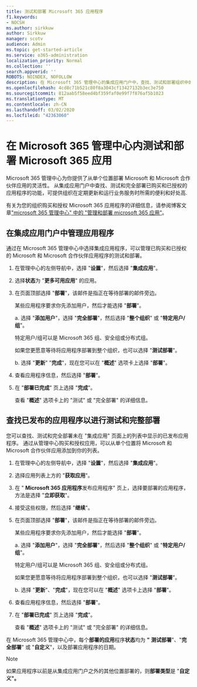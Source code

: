 ```yaml
---
title: 测试和部署 Microsoft 365 应用程序
f1.keywords:
- NOCSH
ms.author: sirkkuw
author: Sirkkuw
manager: scotv
audience: Admin
ms.topic: get-started-article
ms.service: o365-administration
localization_priority: Normal
ms.collection: ''
search.appverid: ''
ROBOTS: NOINDEX, NOFOLLOW
description: 在 Microsoft 365 管理中心的集成应用门户中，查找、测试和部署组织中的用户和组的 Microsoft 和 Microsoft 合作伙伴应用程序。
ms.openlocfilehash: 4cd8c71b521c80f8a3043cf13427132b3ec3e750
ms.sourcegitcommit: 812aab5f58eed4bf359faf0e99f7f876af5b1023
ms.translationtype: MT
ms.contentlocale: zh-CN
ms.lasthandoff: 03/02/2020
ms.locfileid: "42363060"
---
```

# <a name="test-and-deploy-microsoft-365-apps-in-the-microsoft-365-admin-center"></a>在 Microsoft 365 管理中心内测试和部署 Microsoft 365 应用

Microsoft 365 管理中心为你提供了从单个位置部署 Microsoft 和 Microsoft 合作伙伴应用的灵活性。 从集成应用门户中查找、测试和完全部署已购买和已授权的应用程序的功能，可提供组织在定期更新和运行业务服务时所需的便利和好处高.  

有关为您的组织购买和授权 Microsoft 365 应用程序的详细信息，请参阅博客文章["microsoft 365 管理中心" 中的 "管理和部署 microsoft 365 应用"](https://techcommunity.microsoft.com/t5/microsoft-365-blog/manage-and-deploy-microsoft-365-apps-from-the-microsoft-365/ba-p/1194324)。
  
## <a name="manage-apps-in-the-integrated-apps-portal"></a>在集成应用门户中管理应用程序

通过在 Microsoft 365 管理中心中选择集成应用程序，可以管理已购买和已授权的 Microsoft 和 Microsoft 合作伙伴应用程序的测试和部署。 

1. 在管理中心的左侧导航中，选择 "**设置**"，然后选择 "**集成应用**"。 

2. 选择**状态**为 "**更多可用应用**" 的应用。

3. 在页面顶部选择 "**部署**"，该邮件是指正在等待部署的邮件旁边。

    某些应用程序要求你先添加用户，然后才能选择 "**部署**"。

    a. 选择 "**添加用户**"，选择 "**完全部署**"，然后选择 "**整个组织**" 或 "**特定用户/组**"。

    特定用户/组可以是 Microsoft 365 组、安全组或分布式组。

    如果您更愿意等待将应用程序部署到整个组织，也可以选择 "**测试部署**"。

    b. 选择 "**更新**" "**完成**"，现在您可以在 "**概述**" 选项卡上选择 "**部署**"。  

4. 查看应用程序信息，然后选择 "**部署**"。 

5. 在 "**部署已完成**" 页上选择 "**完成**"。 

    查看 "**概述**" 选项卡上的 "测试" 或 "完全部署" 的详细信息。

## <a name="find-published-apps-for-test-and-full-deployment"></a>查找已发布的应用程序以进行测试和完整部署 

您可以查找、测试和完全部署未在 "集成应用" 页面上的列表中显示的已发布应用程序。 通过从管理中心购买和授权应用，可以从单个位置将 Microsoft 和 Microsoft 合作伙伴应用添加到你的列表。

1. 在管理中心的左侧导航中，选择 "**设置**"，然后选择 "**集成应用**"。 

2. 选择应用列表上方的 "**获取应用**"。

3. 在 " **Microsoft 365 应用程序**发布应用程序" 页上，选择要部署的应用程序，方法是选择 "**立即获取**"。

4. 接受这些权限，然后选择 "**继续**"。

5. 在页面顶部选择 "**部署**"，该邮件是指正在等待部署的邮件旁边。

    某些应用程序要求你先添加用户，然后才能选择 "**部署**"。

    a. 选择 "**添加用户**"，选择 "**完全部署**"，然后选择 "**整个组织**" 或 "**特定用户/组**"。

    特定用户/组可以是 Microsoft 365 组、安全组或分布式组。

    如果您更愿意等待将应用程序部署到整个组织，也可以选择 "**测试部署**"。

    b. 选择 "**更新**"、"**完成**"，现在您可以在 "**概述**" 选项卡上选择 "**部署**"。  

6. 查看应用程序信息，然后选择 "**部署**"。 

7. 在 "**部署已完成**" 页上选择 "**完成**"。 

    查看 "**概述**" 选项卡上的 "测试" 或 "完全部署" 的详细信息。

在 Microsoft 365 管理中心中，每个**部署的应用**程序**状态**均为 **"** **测试部署**"、"**完全部署**" 或 "**自定义**"，以及部署应用程序的日期。

> [!NOTE]
> 如果应用程序以前是从集成应用门户之外的其他位置部署的，则**部署类型**是 "**自定义"。**
  